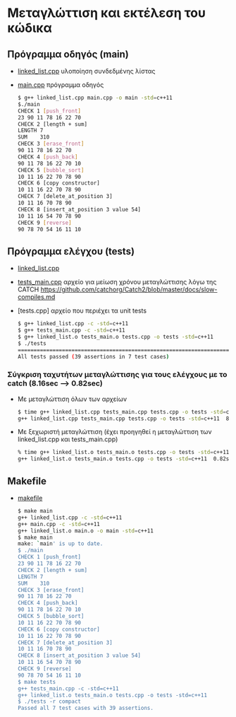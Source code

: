 # Μεταγλώττιση και εκτέλεση του κώδικα

## Πρόγραμμα οδηγός (main)

* [linked_list.cpp](./linked_list.cpp) υλοποίηση συνδεδμένης λίστας
* [main.cpp](./main.cpp) πρόγραμμα οδηγός

    ```sh
    $ g++ linked_list.cpp main.cpp -o main -std=c++11
    $./main
    CHECK 1 [push_front]
    23 90 11 78 16 22 70
    CHECK 2 [length + sum]
    LENGTH 7
    SUM    310
    CHECK 3 [erase_front]
    90 11 78 16 22 70
    CHECK 4 [push_back]
    90 11 78 16 22 70 10
    CHECK 5 [bubble_sort]
    10 11 16 22 70 78 90
    CHECK 6 [copy constructor]
    10 11 16 22 70 78 90
    CHECK 7 [delete_at_position 3]
    10 11 16 70 78 90
    CHECK 8 [insert_at_position 3 value 54]
    10 11 16 54 70 78 90
    CHECK 9 [reverse]
    90 78 70 54 16 11 10
    ```

## Πρόγραμμα ελέγχου (tests)

* [linked_list.cpp](./linked_list.cpp)
* [tests_main.cpp](./tests_main.cpp) αρχείο για μείωση χρόνου μεταγλώττισης λόγω της CATCH <https://github.com/catchorg/Catch2/blob/master/docs/slow-compiles.md>
* [tests.cpp] αρχείο που περιέχει τα unit tests

    ```sh
    $ g++ linked_list.cpp -c -std=c++11
    $ g++ tests_main.cpp -c -std=c++11
    $ g++ linked_list.o tests_main.o tests.cpp -o tests -std=c++11
    $ ./tests
    ===============================================================================
    All tests passed (39 assertions in 7 test cases)
    ```

### Σύγκριση ταχυτήτων μεταγλώττισης για τους ελέγχους με το catch (8.16sec --> 0.82sec)

* Με μεταγλώττιση όλων των αρχείων

    ```sh
    $ time g++ linked_list.cpp tests_main.cpp tests.cpp -o tests -std=c++11
    g++ linked_list.cpp tests_main.cpp tests.cpp -o tests -std=c++11  8.16s user 0.38s system 99% cpu 8.609 total
    ```

* Με ξεχωριστή μεταγλώττιση (έχει προηγηθεί η μεταγλώττιση των linked_list.cpp και tests_main.cpp)

    ```sh
    % time g++ linked_list.o tests_main.o tests.cpp -o tests -std=c++11
    g++ linked_list.o tests_main.o tests.cpp -o tests -std=c++11  0.82s user 0.08s system 99% cpu 0.905 total
    ```

## Makefile

* [makefile](./makefile)

    ```sh
    $ make main
    g++ linked_list.cpp -c -std=c++11
    g++ main.cpp -c -std=c++11
    g++ linked_list.o main.o -o main -std=c++11
    $ make main
    make: `main' is up to date.
    $ ./main
    CHECK 1 [push_front]
    23 90 11 78 16 22 70
    CHECK 2 [length + sum]
    LENGTH 7
    SUM    310
    CHECK 3 [erase_front]
    90 11 78 16 22 70
    CHECK 4 [push_back]
    90 11 78 16 22 70 10
    CHECK 5 [bubble_sort]
    10 11 16 22 70 78 90
    CHECK 6 [copy constructor]
    10 11 16 22 70 78 90
    CHECK 7 [delete_at_position 3]
    10 11 16 70 78 90
    CHECK 8 [insert_at_position 3 value 54]
    10 11 16 54 70 78 90
    CHECK 9 [reverse]
    90 78 70 54 16 11 10
    $ make tests
    g++ tests_main.cpp -c -std=c++11
    g++ linked_list.o tests_main.o tests.cpp -o tests -std=c++11
    $ ./tests -r compact
    Passed all 7 test cases with 39 assertions.
    ```